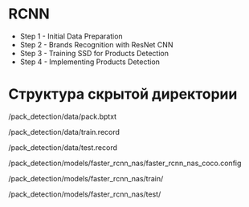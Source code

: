 # RCNN

- Step 1 - Initial Data Preparation
- Step 2 - Brands Recognition with ResNet CNN
- Step 3 - Training SSD for Products Detection
- Step 4 - Implementing Products Detection


# Структура скрытой директории

/pack_detection/data/pack.bptxt

/pack_detection/data/train.record
                    
/pack_detection/data/test.record
                    
/pack_detection/models/faster_rcnn_nas/faster_rcnn_nas_coco.config
               
/pack_detection/models/faster_rcnn_nas/train/
               
/pack_detection/models/faster_rcnn_nas/test/
               
